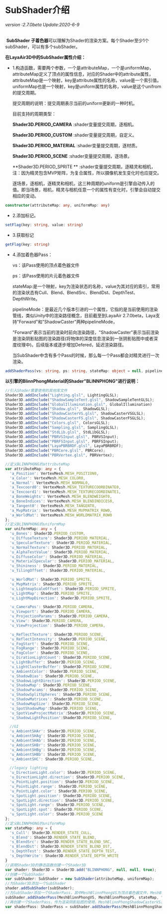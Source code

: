 # SubShader介绍

###### *version :2.7.0beta   Update:2020-6-9*

​	**SubShader 子着色器**可以理解为Shader的渲染方案。每个Shader至少1个subShader，可以有多个subShader。

**在LayaAir3D中的SubShader属性介绍：**

- 1.构造函数，需要两个参数，一个是attributeMap，一个是uniformMap，attributeMap定义了顶点的属性信息，对应的Shader中的attribute属性，attributeMap是一个映射，key是attribute属性的名称，value是一个索引值。uniformMap也是一个映射，key是uniform属性的名称，value是这个unifrom的提交周期。

  提交周期的说明：提交周期表示当前的uniform更新的一种时机。

  目前支持的周期类型：

  **Shader3D.PERIOD_CAMERA**     :shader变量提交周期，逐相机。

  **Shader3D.PERIOD_CUSTOM**     :shader变量提交周期，自定义。

  **Shader3D.PERIOD_MATERIAL**  :shader变量提交周期，逐材质。

  **Shader3D.PERIOD_SCENE**         :shader变量提交周期，逐场景。

  **Shader3D.PERIOD_SPRITE **       :shader变量提交周期，逐精灵和相机，注：因为精灵包含MVP矩阵，为复合属性，所以摄像机发生变化时也应提交。

  逐场景，逐相机，逐精灵和相机，这三种周期的uniform是引擎自动传入的值。即当场景，相机，精灵与相机任意一个的属性有变化时，引擎会自动提交相应的变动。

```typescript
constructor(attributeMap: any, uniformMap: any)
```

- 2.添加标记。

```typescript
setFlag(key: string, value: string)
```

- 3.获取标记

```typescript
getFlag(key: string)
```

- 4.添加着色器Pass：

  vs：该Pass使用的顶点着色器文件

  ps：该Pass使用的片元着色器文件

  stateMap:是一个映射，key为渲染状态的名称，value为其对应的索引，常用的渲染状态有Cull、Blend、BlendSrc、BlendDst、DepthTest、DepthWrite。

  pipelineMode：是最近几个版本引进的一个属性，它指的是当前使用的渲染管线，类似Unity中的渲染路径概念，目前截至到LayaAir 2.7.0beta，Laya支持"Forward"和"ShadowCaster"两种pipelineMode，

  "Forward"表示当前的渲染时前向渲染路径，"ShadowCaster"表示当前渲染是渲染阴影贴图的渲染路径(将物体的深度信息渲染到一张阴影贴图中或者深度纹理中)。后续版本或逐步增加Defered，延迟渲染路径。

  当SubShader中含有多个Pass的时候，那么每一个Pass都会对精灵进行一次渲染。

```typescript
addShaderPass(vs: string, ps: string, stateMap: object = null, pipelineMode: string = "Forward")
```



**以引擎的BlinnPhongMaterial的Shader"BLINNPHONG"进行说明：**

```typescript
//引入Shader需要使用的其他库文件
Shader3D.addInclude("Lighting.glsl", LightingGLSL);
Shader3D.addInclude("ShadowSampleTent.glsl", ShadowSampleTentGLSL);
Shader3D.addInclude("GlobalIllumination.glsl", GlobalIllumination)
Shader3D.addInclude("Shadow.glsl", ShadowGLSL);
Shader3D.addInclude("ShadowCasterVS.glsl", ShadowCasterVSGLSL);
Shader3D.addInclude("ShadowCasterFS.glsl", ShadowCasterFSGLSL);
Shader3D.addInclude("Colors.glsl", ColorsGLSL);
Shader3D.addInclude("Sampling.glsl", SamplingGLSL);
Shader3D.addInclude("StdLib.glsl", StdLibGLSL);
Shader3D.addInclude("PBRVSInput.glsl", PBRVSInput);
Shader3D.addInclude("PBRFSInput.glsl", PBRFSInput);
Shader3D.addInclude("LayaPBRBRDF.glsl", LayaPBRBRDF);
Shader3D.addInclude("PBRCore.glsl", PBRCore);
Shader3D.addInclude("PBRVertex.glsl", PBRVertex);

//定义BLINNPHONG的attributeMap
var attributeMap: any = {
  'a_Position': VertexMesh.MESH_POSITION0,
  'a_Color': VertexMesh.MESH_COLOR0,
  'a_Normal': VertexMesh.MESH_NORMAL0,
  'a_Texcoord0': VertexMesh.MESH_TEXTURECOORDINATE0,
  'a_Texcoord1': VertexMesh.MESH_TEXTURECOORDINATE1,
  'a_BoneWeights': VertexMesh.MESH_BLENDWEIGHT0,
  'a_BoneIndices': VertexMesh.MESH_BLENDINDICES0,
  'a_Tangent0': VertexMesh.MESH_TANGENT0,
  'a_MvpMatrix': VertexMesh.MESH_MVPMATRIX_ROW0,
  'a_WorldMat': VertexMesh.MESH_WORLDMATRIX_ROW0
};
//定义BLINNPHONG的uniformMap
var uniformMap: any = {
  'u_Bones': Shader3D.PERIOD_CUSTOM,
  'u_DiffuseTexture': Shader3D.PERIOD_MATERIAL,
  'u_SpecularTexture': Shader3D.PERIOD_MATERIAL,
  'u_NormalTexture': Shader3D.PERIOD_MATERIAL,
  'u_AlphaTestValue': Shader3D.PERIOD_MATERIAL,
  'u_DiffuseColor': Shader3D.PERIOD_MATERIAL,
  'u_MaterialSpecular': Shader3D.PERIOD_MATERIAL,
  'u_Shininess': Shader3D.PERIOD_MATERIAL,
  'u_TilingOffset': Shader3D.PERIOD_MATERIAL,

  'u_WorldMat': Shader3D.PERIOD_SPRITE,
  'u_MvpMatrix': Shader3D.PERIOD_SPRITE,
  'u_LightmapScaleOffset': Shader3D.PERIOD_SPRITE,
  'u_LightMap': Shader3D.PERIOD_SPRITE,
  'u_LightMapDirection': Shader3D.PERIOD_SPRITE,

  'u_CameraPos': Shader3D.PERIOD_CAMERA,
  'u_Viewport': Shader3D.PERIOD_CAMERA,
  'u_ProjectionParams': Shader3D.PERIOD_CAMERA,
  'u_View': Shader3D.PERIOD_CAMERA,
  'u_ViewProjection': Shader3D.PERIOD_CAMERA,

  'u_ReflectTexture': Shader3D.PERIOD_SCENE,
  'u_ReflectIntensity': Shader3D.PERIOD_SCENE,
  'u_FogStart': Shader3D.PERIOD_SCENE,
  'u_FogRange': Shader3D.PERIOD_SCENE,
  'u_FogColor': Shader3D.PERIOD_SCENE,
  'u_DirationLightCount': Shader3D.PERIOD_SCENE,
  'u_LightBuffer': Shader3D.PERIOD_SCENE,
  'u_LightClusterBuffer': Shader3D.PERIOD_SCENE,
  'u_AmbientColor': Shader3D.PERIOD_SCENE,
  'u_ShadowBias': Shader3D.PERIOD_SCENE,
  'u_ShadowLightDirection': Shader3D.PERIOD_SCENE,
  'u_ShadowMap': Shader3D.PERIOD_SCENE,
  'u_ShadowParams': Shader3D.PERIOD_SCENE,
  'u_ShadowSplitSpheres': Shader3D.PERIOD_SCENE,
  'u_ShadowMatrices': Shader3D.PERIOD_SCENE,
  'u_ShadowMapSize': Shader3D.PERIOD_SCENE,
  'u_SpotShadowMap':Shader3D.PERIOD_SCENE,
  'u_SpotViewProjectMatrix':Shader3D.PERIOD_SCENE,
  'u_ShadowLightPosition':Shader3D.PERIOD_SCENE,

  //GI
  'u_AmbientSHAr': Shader3D.PERIOD_SCENE,
  'u_AmbientSHAg': Shader3D.PERIOD_SCENE,
  'u_AmbientSHAb': Shader3D.PERIOD_SCENE,
  'u_AmbientSHBr': Shader3D.PERIOD_SCENE,
  'u_AmbientSHBg': Shader3D.PERIOD_SCENE,
  'u_AmbientSHBb': Shader3D.PERIOD_SCENE,
  'u_AmbientSHC': Shader3D.PERIOD_SCENE,

  //legacy lighting
  'u_DirectionLight.color': Shader3D.PERIOD_SCENE,
  'u_DirectionLight.direction': Shader3D.PERIOD_SCENE,
  'u_PointLight.position': Shader3D.PERIOD_SCENE,
  'u_PointLight.range': Shader3D.PERIOD_SCENE,
  'u_PointLight.color': Shader3D.PERIOD_SCENE,
  'u_SpotLight.position': Shader3D.PERIOD_SCENE,
  'u_SpotLight.direction': Shader3D.PERIOD_SCENE,
  'u_SpotLight.range': Shader3D.PERIOD_SCENE,
  'u_SpotLight.spot': Shader3D.PERIOD_SCENE,
  'u_SpotLight.color': Shader3D.PERIOD_SCENE
};
//定义BLINNPHONG的uniformMap
var stateMap: any = {
  's_Cull': Shader3D.RENDER_STATE_CULL,
  's_Blend': Shader3D.RENDER_STATE_BLEND,
  's_BlendSrc': Shader3D.RENDER_STATE_BLEND_SRC,
  's_BlendDst': Shader3D.RENDER_STATE_BLEND_DST,
  's_DepthTest': Shader3D.RENDER_STATE_DEPTH_TEST,
  's_DepthWrite': Shader3D.RENDER_STATE_DEPTH_WRITE
}
//调用Shader3D的静态函数创建一个Shader3D
var shader: Shader3D = Shader3D.add("BLINNPHONG", null, null, true);
//创建一个SubShader
var subShader: SubShader = new SubShader(attributeMap, uniformMap);
//为Shader3D添加一个SubShader
shader.addSubShader(subShader);
//为SubShader添加一个ShaderPass，其中MeshBlinnPhongVS为顶点着色器文件，MeshBlinnPhongPS为片元着色器文件，stateMap为渲染状态数组，"Forward"指定该Pass使用前向渲染路径
subShader.addShaderPass(MeshBlinnPhongVS, MeshBlinnPhongPS, stateMap, "Forward");
//再创建一个ShaderPass，作为渲染阴影贴图的使用，MeshBlinnPhongShadowCasterVS是阴影贴图的顶点着色器文件，MeshBlinnPhongShadowCasterPS是阴影贴图的片元着色器文件"ShadowCaster"指定该Pass使用阴影贴图渲染路径。
var shaderPass: ShaderPass = subShader.addShaderPass(MeshBlinnPhongShadowCasterVS, MeshBlinnPhongShadowCasterPS, stateMap, "ShadowCaster");

```





